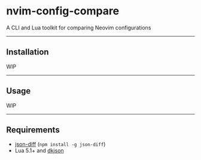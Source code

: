 # nvim-config-compare

A CLI and Lua toolkit for comparing Neovim configurations

---

## Installation

WIP

---

## Usage

WIP

---

## Requirements

- [json-diff](https://www.npmjs.com/package/json-diff) (`npm install -g json-diff`)
- Lua 5.1+ and [dkjson](https://github.com/LuaDist/dkjson)

